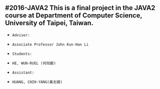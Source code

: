 #2016-JAVA2
This is a final project in the JAVA2 course at Department of Computer Science, University of Taipei, Taiwan.
--------------------------------------------------
+     Adviser: 
+     Associate Professor John Kun-Han Li
+     Students:
+	  HE, WUN-RUEL (何玟叡)
+	  Assistant:
+     HUANG, CHIH-YANG(黃志揚) 




